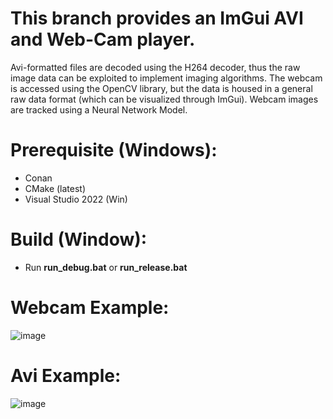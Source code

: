 # This branch provides an ImGui AVI and Web-Cam player.

Avi-formatted files are decoded using the H264 decoder, thus the raw image data can be exploited to implement imaging algorithms. The webcam is accessed using the OpenCV library, but the data is housed in a general raw data format (which can be visualized through ImGui). Webcam images are tracked using a Neural Network Model. 

# Prerequisite (Windows):
* Conan
* CMake (latest)
* Visual Studio 2022 (Win)

# Build (Window):
* Run **run_debug.bat** or **run_release.bat**

# Webcam Example:
![image](https://github.com/rajiv1977/conan-imgui-visualizer/assets/16018587/5dec6a4c-a5c5-4df1-9e0c-65168e69c1bf)

# Avi Example:
![image](https://github.com/rajiv1977/conan-imgui-visualizer/assets/16018587/1bf97e74-d334-4e60-b413-f8f34080ab3b)

